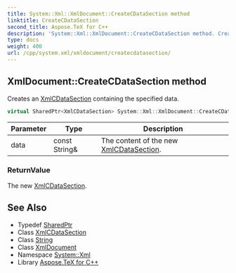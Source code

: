 ```yaml
---
title: System::Xml::XmlDocument::CreateCDataSection method
linktitle: CreateCDataSection
second_title: Aspose.TeX for C++
description: 'System::Xml::XmlDocument::CreateCDataSection method. Creates an XmlCDataSection containing the specified data in C++.'
type: docs
weight: 400
url: /cpp/system.xml/xmldocument/createcdatasection/
---
```

## XmlDocument::CreateCDataSection method


Creates an [XmlCDataSection](../../xmlcdatasection/) containing the specified data.

```cpp
virtual SharedPtr<XmlCDataSection> System::Xml::XmlDocument::CreateCDataSection(const String &data)
```


| Parameter | Type | Description |
| --- | --- | --- |
| data | const String\& | The content of the new [XmlCDataSection](../../xmlcdatasection/). |

### ReturnValue

The new [XmlCDataSection](../../xmlcdatasection/).

## See Also

* Typedef [SharedPtr](../../../system/sharedptr/)
* Class [XmlCDataSection](../../xmlcdatasection/)
* Class [String](../../../system/string/)
* Class [XmlDocument](../)
* Namespace [System::Xml](../../)
* Library [Aspose.TeX for C++](../../../)
